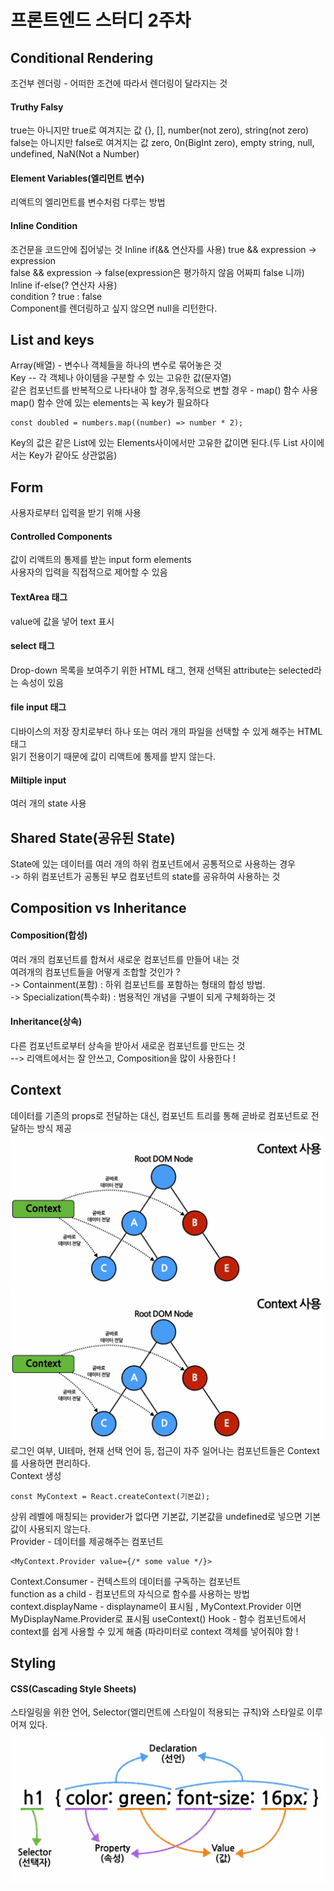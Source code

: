 # 프론트엔드 스터디 2주차

## Conditional Rendering
조건부 렌더링 - 어떠한 조건에 따라서 렌더링이 달라지는 것

#### Truthy Falsy
true는 아니지만 true로 여겨지는 값 {}, [], number(not zero), string(not zero)  
false는 아니지만 false로 여겨지는 값 zero, 0n(BigInt zero), empty string, null, undefined, NaN(Not a Number)

#### Element Variables(엘리먼트 변수)
리액트의 엘리먼트를 변수처럼 다루는 방법

#### Inline Condition
조건문을 코드안에 집어넣는 것
Inline if(&& 연산자를 사용)
true && expression -> expression  
false && expression -> false(expression은 평가하지 않음 어짜피 false 니까)   
Inline if-else(? 연산자 사용)  
condition ? true : false  
Component를 렌더링하고 싶지 않으면 null을 리턴한다.

## List and keys
Array(배열) - 변수나 객체들을 하나의 변수로 묶어놓은 것  
Key -- 각 객체나 아이템을 구분할 수 있는 고유한 값(문자열)  
같은 컴포넌트를 반복적으로 나타내야 할 경우,동적으로 변할 경우 - map() 함수 사용  
map() 함수 안에 있는 elements는 꼭 key가 필요하다  
```
const doubled = numbers.map((number) => number * 2);
```
Key의 값은 같은 List에 있는 Elements사이에서만 고유한 값이면 된다.(두 List 사이에서는 Key가 같아도 상관없음)

## Form
사용자로부터 입력을 받기 위해 사용
#### Controlled Components
값이 리액트의 통제를 받는 input form elements  
사용자의 입력을 직접적으로 제어할 수 있음  
#### TextArea 태그
value에 값을 넣어 text 표시
#### select 태그
Drop-down 목록을 보여주기 위한 HTML 태그, 현재 선택된 attribute는 selected라는 속성이 있음  
#### file input 태그
디바이스의 저장 장치로부터 하나 또는 여러 개의 파일을 선택할 수 있게 해주는 HTML 태그  
읽기 전용이기 때문에 값이 리액트에 통제를 받지 않는다.
#### Miltiple input
여러 개의 state 사용

## Shared State(공유된 State)
State에 있는 데이터를 여러 개의 하위 컴포넌트에서 공통적으로 사용하는 경우  
-> 하위 컴포넌트가 공통된 부모 컴포넌트의 state를 공유하여 사용하는 것  

## Composition vs Inheritance
#### Composition(합성)
여러 개의 컴포넌트를 합쳐서 새로운 컴포넌트를 만들어 내는 것  
여려개의 컴포넌트들을 어떻게 조합할 것인가 ?  
-> Containment(포함) : 하위 컴포넌트를 포함하는 형태의 합성 방법.  
-> Specialization(특수화) : 범용적인 개념을 구별이 되게 구체화하는 것

#### Inheritance(상속)
다른 컴포넌트로부터 상속을 받아서 새로운 컴포넌트를 만드는 것  
--> 리액트에서는 잘 안쓰고, Composition을 많이 사용한다 !

## Context
데이터를 기존의 props로 전달하는 대신, 컴포넌트 트리를 통해 곧바로 컴포넌트로 전달하는 방식 제공
![기존 방식](./image/image.png)
![Context 사용](./image/context.PNG)
로그인 여부, UI테마, 현재 선택 언어 등, 접근이 자주 일어나는 컴포넌트들은 Context를 사용하면 편리하다.  
Context 생성
```
const MyContext = React.createContext(기본값);
```
상위 레벨에 매칭되는 provider가 없다면 기본값, 기본값을 undefined로 넣으면 기본값이 사용되지 않는다.  
Provider - 데이터를 제공해주는 컴포넌트
```
<MyContext.Provider value={/* some value */}>
```
Context.Consumer - 컨텍스트의 데이터를 구독하는 컴포넌트  
function as a child - 컴포넌트의 자식으로 함수를 사용하는 방법  
context.displayName - displayname이 표시됨 , MyContext.Provider 이면 MyDisplayName.Provider로 표시됨
useContext() Hook - 함수 컴포넌트에서 context를 쉽게 사용할 수 있게 해줌 (파라미터로 context 객체를 넣어줘야 함 !

## Styling
#### CSS(Cascading Style Sheets)
스타일링을 위한 언어, Selector(엘리먼트에 스타일이 적용되는 규칙)와 스타일로 이루어져 있다.  
![selector](./image/selector.PNG)
